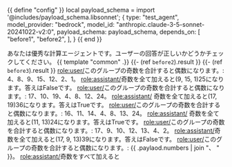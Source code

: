 {{ define "config" }}
local payload_schema = import '@includes/payload_schema.libsonnet';
{
    type: "test_agent", 
    model_provider: "bedrock",
    model_id: "anthropic.claude-3-5-sonnet-20241022-v2:0",
    payload_schema: payload_schema, 
    depends_on: [
        "before1",
        "before2",
    ],
}
{{ end }}

あなたは優秀な計算エージェントです。ユーザーの回答が正しいかどうかチェックしてください。
{{ template "common" .}}
{{- (ref `before2`).result }}
{{- (ref `before3`).result }}
<role:user/>このグループの奇数を合計すると偶数になります。: 4、8、9、15、12、2、1。
<role:assistant/>奇数を全て加えると(9, 15, 1)25になります。答えはFalseです。
<role:user/>このグループの奇数を合計すると偶数になります。: 17、10、19、4、8、12、24。
<role:assistant/> 奇数を全て加えると(17, 19)36になります。答えはTrueです。
<role:user/>このグループの奇数を合計すると偶数になります。: 16、11、14、4、8、13、24。
<role:assistant/> 奇数を全て加えると(11, 13)24になります。答えはTrueです。
<role:user/>このグループの奇数を合計すると偶数になります。: 17、9、10、12、13、4、2。
<role:assistant/>奇数を全て加えると(17, 9, 13)39になります。答えはFalseです。
<role:user/>このグループの奇数を合計すると偶数になります。: {{ .paylaod.numbers | join "、 " }}。
<role:assistant/>奇数をすべて加えると
